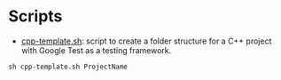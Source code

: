 # Scripts #

* [cpp-template.sh](https://github.com/davamix/Scripts/blob/master/cpp-template.sh): script to create a folder structure for a C++ project with Google Test as a testing framework.

```
sh cpp-template.sh ProjectName
```

